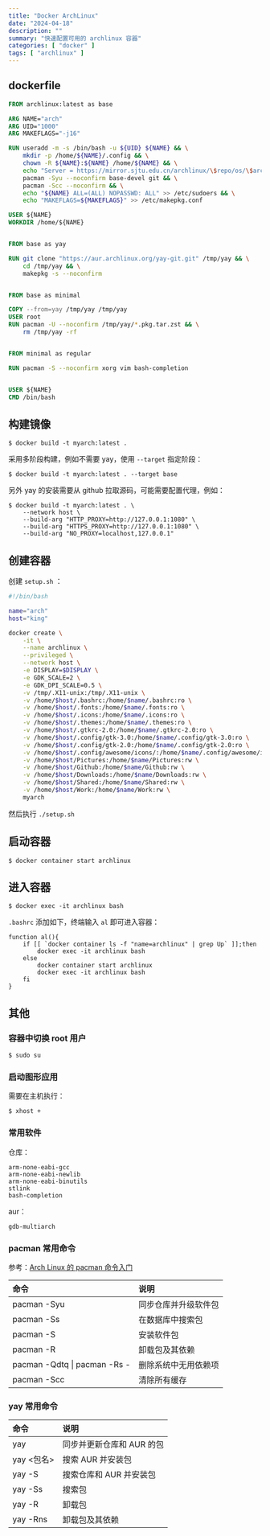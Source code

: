 ```yaml
---
title: "Docker ArchLinux"
date: "2024-04-18"
description: ""
summary: "快速配置可用的 archlinux 容器"
categories: [ "docker" ]
tags: [ "archlinux" ]
---
```




## dockerfile

```dockerfile
FROM archlinux:latest as base

ARG NAME="arch"
ARG UID="1000"
ARG MAKEFLAGS="-j16"

RUN useradd -m -s /bin/bash -u ${UID} ${NAME} && \
    mkdir -p /home/${NAME}/.config && \
    chown -R ${NAME}:${NAME} /home/${NAME} && \
    echo "Server = https://mirror.sjtu.edu.cn/archlinux/\$repo/os/\$arch" > /etc/pacman.d/mirrorlist && \
    pacman -Syu --noconfirm base-devel git && \
    pacman -Scc --noconfirm && \
    echo "${NAME} ALL=(ALL) NOPASSWD: ALL" >> /etc/sudoers && \
    echo "MAKEFLAGS=${MAKEFLAGS}" >> /etc/makepkg.conf

USER ${NAME}
WORKDIR /home/${NAME}


FROM base as yay

RUN git clone "https://aur.archlinux.org/yay-git.git" /tmp/yay && \
    cd /tmp/yay && \
    makepkg -s --noconfirm


FROM base as minimal

COPY --from=yay /tmp/yay /tmp/yay
USER root
RUN pacman -U --noconfirm /tmp/yay/*.pkg.tar.zst && \
    rm /tmp/yay -rf


FROM minimal as regular

RUN pacman -S --noconfirm xorg vim bash-completion


USER ${NAME}
CMD /bin/bash
```

## 构建镜像

```bash-session
$ docker build -t myarch:latest .
```

采用多阶段构建，例如不需要 yay，使用 `--target` 指定阶段：

```bash-session
$ docker build -t myarch:latest . --target base
```

另外 yay 的安装需要从 github 拉取源码，可能需要配置代理，例如：

```
$ docker build -t myarch:latest . \
    --network host \
    --build-arg "HTTP_PROXY=http://127.0.0.1:1080" \
    --build-arg "HTTPS_PROXY=http://127.0.0.1:1080" \
    --build-arg "NO_PROXY=localhost,127.0.0.1"
```

## 创建容器

创建 `setup.sh` ：

```bash
#!/bin/bash

name="arch"
host="king"

docker create \
    -it \
    --name archlinux \
    --privileged \
    --network host \
    -e DISPLAY=$DISPLAY \
    -e GDK_SCALE=2 \
    -e GDK_DPI_SCALE=0.5 \
    -v /tmp/.X11-unix:/tmp/.X11-unix \
    -v /home/$host/.bashrc:/home/$name/.bashrc:ro \
    -v /home/$host/.fonts:/home/$name/.fonts:ro \
    -v /home/$host/.icons:/home/$name/.icons:ro \
    -v /home/$host/.themes:/home/$name/.themes:ro \
    -v /home/$host/.gtkrc-2.0:/home/$name/.gtkrc-2.0:ro \
    -v /home/$host/.config/gtk-3.0:/home/$name/.config/gtk-3.0:ro \
    -v /home/$host/.config/gtk-2.0:/home/$name/.config/gtk-2.0:ro \
    -v /home/$host/.config/awesome/icons/:/home/$name/.config/awesome/icons/:rw \
    -v /home/$host/Pictures:/home/$name/Pictures:rw \
    -v /home/$host/Github:/home/$name/Github:rw \
    -v /home/$host/Downloads:/home/$name/Downloads:rw \
    -v /home/$host/Shared:/home/$name/Shared:rw \
    -v /home/$host/Work:/home/$name/Work:rw \
    myarch
```

然后执行 `./setup.sh`

## 启动容器

```bash-session
$ docker container start archlinux
```

## 进入容器

```bash-session
$ docker exec -it archlinux bash
```

`.bashrc` 添加如下，终端输入 `al` 即可进入容器：

```shell
function al(){
    if [[ `docker container ls -f "name=archlinux" | grep Up` ]];then
        docker exec -it archlinux bash
    else
        docker container start archlinux
        docker exec -it archlinux bash
    fi
}
```

## 其他

### 容器中切换 root 用户

```bash-session
$ sudo su
```

###  启动图形应用

需要在主机执行：

```bash-session
$ xhost +
```

### 常用软件

仓库：

```text
arm-none-eabi-gcc
arm-none-eabi-newlib
arm-none-eabi-binutils
stlink
bash-completion
```

aur：

```text
gdb-multiarch
```

### pacman 常用命令

参考：[Arch Linux 的 pacman 命令入门](https://linux.cn/article-13099-1.html)

|命令|说明|
|:--|:--|
|pacman -Syu|同步仓库并升级软件包|
|pacman -Ss|在数据库中搜索包|
|pacman -S|安装软件包|
|pacman -R|卸载包及其依赖|
|pacman -Qdtq \| pacman -Rs -|删除系统中无用依赖项|
|pacman -Scc|清除所有缓存|

### yay 常用命令

|命令|说明|
|:--|:--|
|yay|同步并更新仓库和 AUR 的包|
|yay <包名>|搜索 AUR 并安装包|
|yay -S|搜索仓库和 AUR 并安装包|
|yay -Ss|搜索包|
|yay -R|卸载包|
|yay -Rns|卸载包及其依赖|
